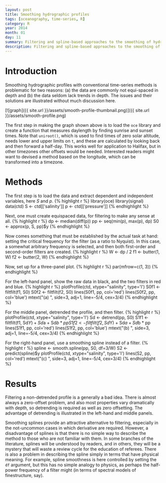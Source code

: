 ```yaml
---
layout: post
title: Smoothing hydrographic profiles
tags: [oceanography, time-series, R]
category: R
year: 2014
month: 01
day: 11
summary: Filtering and spline-based approaches to the smoothing of hydrographic profiles are outlined, and recommendations are made.
description: Filtering and spline-based approaches to the smoothing of hydrographic profiles are outlined, and recommendations are made.
---
```


# Introduction

Smoothing hydrographic profiles with conventional time-series methods is problematic for two reasons: (a) the data are commonly not equi-spaced in depth and (b) the data seldom lack trends in depth. The issues and their solutions are illustrated without much discussion here.

[![graph]({{ site.url }}/assets/smooth-profile-thumbnail.png)]({{ site.url }}/assets/smooth-profile.png)

The first step in making the graph shown above is to load the ``oce`` library and create a function that measures daylength by finding sunrise and sunset times.  Note that ``uniroot()``, which is used to find times of zero solar altitude, needs lower and upper limits on ``t``, and these are calculated by looking back and then forward a half-day.  This works well for application to Halifax, but in other timezones other offsets would be needed.  Interested readers might want to devised a method based on the longitude, which can be transformed into a timezone.

# Methods

The first step is to load the data and extract dependent and independent variables, here *S* and $p$.
{% highlight r %}
library(oce)
library(signal)
data(ctd)
S <- ctd[['salinity']]
p <- ctd[['pressure']]
{% endhighlight %}

Next, one must create equispaced data, for filtering to make any sense at all.
{% highlight r %}
dp <- median(diff(p))
pp <- seq(min(p), max(p), dp)
S0 <- approx(p, S, pp)$y
{% endhighlight %}

Now comes something that must be established by the actual task at hand: setting the critical frequency for the filter (as a ratio to Nyquist).  In this case, a somewhat arbitrary frequency is selected, and then both first-order and second-order filters are created.
{% highlight r %}
W <- dp / 2
f1 <- butter(1, W)
f2 <- butter(2, W)
{% endhighlight %}

Now, set up for a three-panel plot.
{% highlight r %}
par(mfrow=c(1, 3))
{% endhighlight %}
 
For the left-hand panel, show the raw data in black, and the two filters in red and blue.
{% highlight r %}
plotProfile(ctd, xtype="salinity", type='l')
S0f1 <- filtfilt(f1, S0)
S0f2 <- filtfilt(f2, S0)
lines(S0f1, pp, col='red')
lines(S0f2, pp, col='blue')
mtext("(a) ", side=3, adj=1, line=-5/4, cex=3/4)
{% endhighlight %}

For the middle panel, detrended the profile, and then filter.
{% highlight r %}
plotProfile(ctd, xtype="salinity", type='l')
Sd <- detrend(pp, S0)
S1f1 <- filtfilt(f1, Sd$Y) + Sd$a + Sd$b * pp
S1f2 <- filtfilt(f2, Sd$Y) + Sd$a + Sd$b * pp
lines(S1f1, pp, col='red')
lines(S1f2, pp, col='blue')
mtext("(b) ", side=3, adj=1, line=-5/4, cex=3/4)
{% endhighlight %}

For the right-hand panel, use a smoothing spline instead of a filter.
{% highlight r %}
spline <- smooth.spline(pp, S0, df=3/W)
S2 <- predict(spline)$y
plotProfile(ctd, xtype="salinity", type='l')
lines(S2, pp, col='red')
mtext("(c) ", side=3, adj=1, line=-5/4, cex=3/4)
{% endhighlight %}

# Results

Filtering a non-detrended profile is a generally a bad idea.  There is almost always a zero-offset problem, and also most properties vary dramatically with depth, so detrending is required as well as zero offsetting.  The advantage of detrending is illustrated in the left-hand and middle panels.

Smoothing splines provide an attractive alternative to filtering, especially in the not-uncommon cases in which derivative are required.  However, a disadvantage of splines is that there is no simple way to describe the method to those who are not familiar with them.  In some branches of the literature, splines will be understood by readers, and in others, they will be a mystery that will waste a review cycle for the education of referees. There is also a problem in describing the spline simply in terms that have physical meaning.  For example, spline smoothness is here controlled by setting the ``df`` argument, but this has no simple analogy to physics, as perhaps the half-power frequency of a filter might (in terms of spectral models of finestructure, say).
